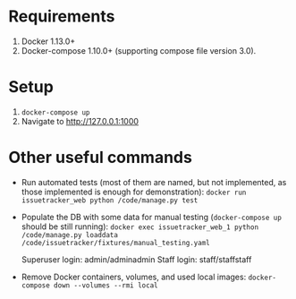 Requirements
============

1. Docker 1.13.0+
1. Docker-compose 1.10.0+ (supporting compose file version 3.0).

Setup
=====

1. `docker-compose up`
1. Navigate to http://127.0.0.1:1000

Other useful commands
=====================

* Run automated tests (most of them are named, but not implemented, as those implemented is enough for demonstration): `docker run issuetracker_web python /code/manage.py test`

* Populate the DB with some data for manual testing (`docker-compose up` should be still running): `docker exec issuetracker_web_1 python /code/manage.py loaddata /code/issuetracker/fixtures/manual_testing.yaml`

    Superuser login: admin/adminadmin
    Staff login: staff/staffstaff

* Remove Docker containers, volumes, and used local images: `docker-compose down --volumes --rmi local`
